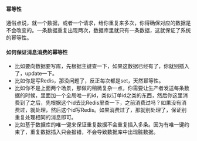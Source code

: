 #### 幂等性
通俗点说，就一个数据，或者一个请求，给你重复来多次，你得确保对应的数据是不会改变的。一条数据重复出现两次，数据库里就只有一条数据，这就保证了系统的幂等性。

#### 如何保证消息消费的幂等性
* 比如要向数据要写库，先根据主键查一下，如果这数据已经有了，你就别插入了，update一下。
* 比如你是写Redis，那没问题了，反正每次都是set，天然幂等性。
* 比如你不是上面两个场景，那做的稍微复杂一点，你需要让生产者发送每条数据的时候，里面加一个全局唯一的id，类似订单id之类的东西，然后你这里消费到了之后，先根据这个id去比Redis里查一下，之前消费过吗？如果没有消费过，就处理，然后这个id写Redis。如果消费过了，那就别处理了，保证别重复处理相同的消息即可。
* 比如基于数据库的唯一键来保证重复数据不会重复插入多条。因为有唯一键约束了，重复数据插入只会报错，不会导致数据库中出现脏数据。
